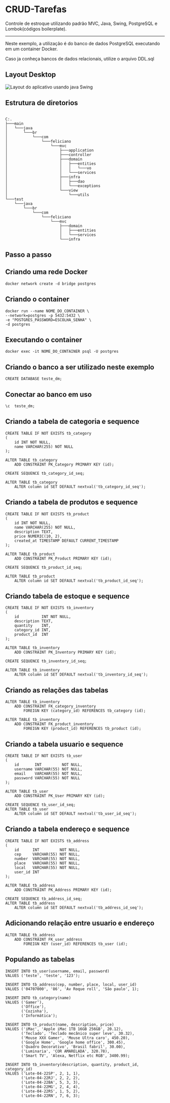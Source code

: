 # CRUD-Tarefas

Controle de estroque utilizando padrão MVC, Java, Swing, PostgreSQL e Lombok(códigos boilerplate).

---

Neste exemplo, a utilização é do banco de dados PostgreSQL executando em um container Docker.

Caso ja conheça bancos de dados relacionais, utilize o arquivo DDL.sql

## Layout Desktop

![Layout do aplicativo usando java Swing](https://i.ibb.co/2ksGJH9/Capture.png)

## Estrutura de diretorios

```

C:.
├───main
│   └───java
│       └───br
│           └───com
│               └───feliciano
│                   └───mvc
│                       ├───application
│                       ├───controller
│                       ├───domain
│                       │   ├───entities
│                       │   │   └───vo
│                       │   └───services
│                       ├───infra
│                       │   ├───dao
│                       │   └───exceptions
│                       └───view
│                           └───utils
└───test
    └───java
        └───br
            └───com
                └───feliciano
                    └───mvc
                        ├───domain
                        │   ├───entities
                        │   └───services
                        └───infra
```

## Passo a passo

## Criando uma rede Docker

```
docker network create -d bridge postgres
```

## Criando o container

```
docker run --name NOME_DO_CONTAINER \
--network=postgres -p 5432:5432 \
-e "POSTGRES_PASSWORD=ESCOLHA_SENHA" \
-d postgres
```

## Executando o container

```
docker exec -it NOME_DO_CONTAINER psql -U postgres
```

## Criando o banco a ser utilizado neste exemplo

```
CREATE DATABASE teste_dm;
```

## Conectar ao banco em uso

```
\c  teste_dm;
```

## Criando a tabela de categoria e sequence

```
CREATE TABLE IF NOT EXISTS tb_category
(
    id INT NOT NULL,
    name VARCHAR(255) NOT NULL
);

ALTER TABLE tb_category
    ADD CONSTRAINT PK_Category PRIMARY KEY (id);

CREATE SEQUENCE tb_category_id_seq;

ALTER TABLE tb_category
    ALTER column id SET DEFAULT nextval('tb_category_id_seq');
```

## Criando a tabela de produtos e sequence

```
CREATE TABLE IF NOT EXISTS tb_product
(
    id INT NOT NULL,
    name VARCHAR(255) NOT NULL,
    description TEXT,
    price NUMERIC(10, 2),
    created_at TIMESTAMP DEFAULT CURRENT_TIMESTAMP
);

ALTER TABLE tb_product
    ADD CONSTRAINT PK_Product PRIMARY KEY (id);

CREATE SEQUENCE tb_product_id_seq;

ALTER TABLE tb_product
    ALTER column id SET DEFAULT nextval('tb_product_id_seq');
```

## Criando tabela de estoque e sequence

```
CREATE TABLE IF NOT EXISTS tb_inventory
(
    id          INT NOT NULL,
    description TEXT,
    quantity    INT,
    category_id INT,
    product_id  INT
);

ALTER TABLE tb_inventory
    ADD CONSTRAINT PK_Inventory PRIMARY KEY (id);

CREATE SEQUENCE tb_inventory_id_seq;

ALTER TABLE tb_inventory
    ALTER column id SET DEFAULT nextval('tb_inventory_id_seq');
```

## Criando as relações das tabelas

```
ALTER TABLE tb_inventory
    ADD CONSTRAINT FK_category_inventory
        FOREIGN KEY (category_id) REFERENCES tb_category (id);

ALTER TABLE tb_inventory
    ADD CONSTRAINT FK_product_inventory
        FOREIGN KEY (product_id) REFERENCES tb_product (id);
```

## Criando a tabela usuario e sequence

```
CREATE TABLE IF NOT EXISTS tb_user
(
    id       INT         NOT NULL,
    username VARCHAR(55) NOT NULL,
    email    VARCHAR(55) NOT NULL,
    password VARCHAR(55) NOT NULL
);

ALTER TABLE tb_user
    ADD CONSTRAINT PK_User PRIMARY KEY (id);

CREATE SEQUENCE tb_user_id_seq;
ALTER TABLE tb_user
    ALTER column id SET DEFAULT nextval('tb_user_id_seq');
```

## Criando a tabela endereço e sequence

```
CREATE TABLE IF NOT EXISTS tb_address
(
    id      INT         NOT NULL,
    cep     VARCHAR(55) NOT NULL,
    number  VARCHAR(55) NOT NULL,
    place   VARCHAR(55) NOT NULL,
    local   VARCHAR(55) NOT NULL,
    user_id INT
);

ALTER TABLE tb_address
    ADD CONSTRAINT PK_Address PRIMARY KEY (id);

CREATE SEQUENCE tb_address_id_seq;
ALTER TABLE tb_address
    ALTER column id SET DEFAULT nextval('tb_address_id_seq');
```

## Adicionando relação entre usuario e endereço

```
ALTER TABLE tb_address
    ADD CONSTRAINT FK_user_address
        FOREIGN KEY (user_id) REFERENCES tb_user (id);
```

## Populando as tabelas

```
INSERT INTO tb_user(username, email, password)
VALUES ('teste', 'teste', '123');

INSERT INTO tb_address(cep, number, place, local, user_id)
VALUES ('04707000', '86', 'Av Roque roll', 'São paulo', 1);

INSERT INTO tb_category(name)
VALUES ('Gamer'),
       ('Office'),
       ('Cozinha'),
       ('Informática');

INSERT INTO tb_product(name, description, price)
VALUES ('iMac', 'Apple iMac 1TB 16GB 256GB', 20.12),
       ('Teclado', 'Teclado mecânico super leve', 30.32),
       ('Mouse XXX Gamer', 'Mouse Ultra caro', 450.20),
       ('Google Home', 'Google home office', 300.45),
       ('Quadro Decorativo', 'Brasil fabril', 30.00),
       ('Luminaria', 'COR AMARELADA', 320.78),
       ('Smart TV', 'Alexa, Netflix etc RGB', 3400.99);

INSERT INTO tb_inventory(description, quantity, product_id, category_id)
VALUES ('Lote-04-22SP', 2, 1, 1),
       ('Lote-04-22RJ', 2, 2, 2),
       ('Lote-04-22BA', 5, 3, 3),
       ('Lote-04-22MG', 2, 4, 4),
       ('Lote-04-22RS', 1, 5, 2),
       ('Lote-04-22RN', 7, 6, 3);
```